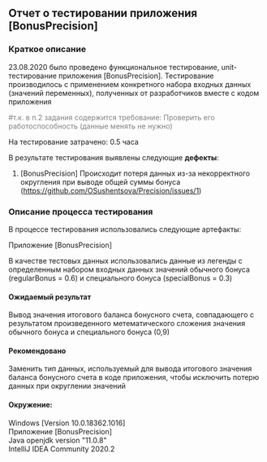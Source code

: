 <h2>Отчет о тестировании приложения [BonusPrecision]</h2>
<h3>Краткое описание</h3>
23.08.2020 было проведено функциональное тестирование, unit-тестирование приложения [BonusPrecision]. Тестирование производилось с применением конкретного набора входных данных (значений переменных), полученных от разработчиков вместе с кодом приложения 
<p class="comment" style="fontstyle: italic;color: grey;">#т.к. в п.2 задания содержится требование:  Проверить его работоспособность (данные менять не нужно)</p>
На тестирование затрачено: 0.5 часа<br>

В результате тестирования выявлены следующие <b>дефекты</b>:<br>

1. [BonusPrecision] Происходит потеря данных из-за некорректного округления при выводе общей суммы бонуса (https://github.com/OSushentsova/Precision/issues/1)<br>

<h3>Описание процесса тестирования</h3>

В процессе тестирования использовались следующие артефакты:<br>

Приложение [BonusPrecision]<br>

В качестве тестовых данных использовались данные из легенды с определенным набором входных данных значений обычного бонуса (regularBonus = 0.6) и специального бонуса (specialBonus = 0.3)<br>

<h4>Ожидаемый результат</h4>
Вывод значения итогового баланса бонусного счета, совпадающего с результатом произведенного метематического сложения значения обычного бонуса и специального бонуса (0,9) <br>

<h4>Рекомендовано</h4>
Заменить тип данных, используемый для вывода итогового значения баланса бонусного счета в коде приложения, чтобы исключить потерю данных при округлении значений<br>

<h4>Окружение:</h4>
Windows [Version 10.0.18362.1016]<br>
Приложение [BonusPrecision]<br>
Java openjdk version "11.0.8"<br>
IntelliJ IDEA Community 2020.2
